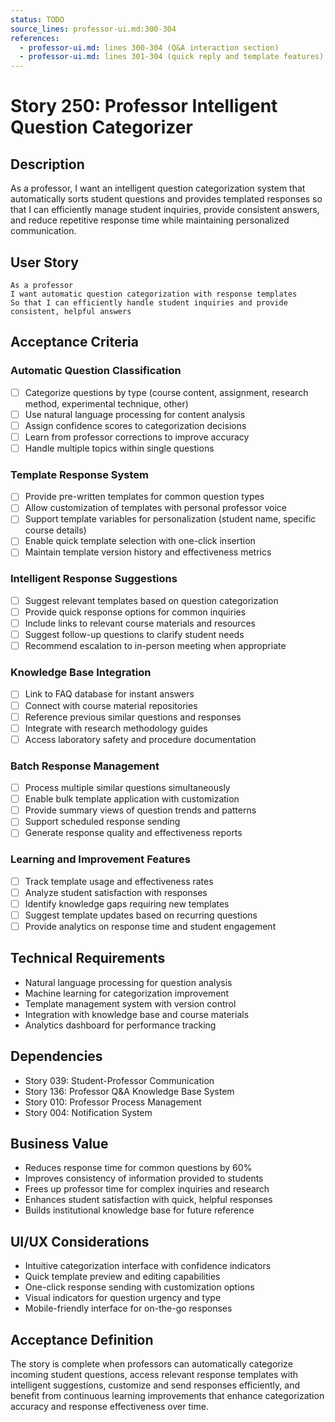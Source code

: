 ```yaml
---
status: TODO
source_lines: professor-ui.md:300-304
references:
  - professor-ui.md: lines 300-304 (Q&A interaction section)
  - professor-ui.md: lines 301-304 (quick reply and template features)
---
```


# Story 250: Professor Intelligent Question Categorizer

## Description
As a professor, I want an intelligent question categorization system that automatically sorts student questions and provides templated responses so that I can efficiently manage student inquiries, provide consistent answers, and reduce repetitive response time while maintaining personalized communication.

## User Story
```
As a professor
I want automatic question categorization with response templates
So that I can efficiently handle student inquiries and provide consistent, helpful answers
```

## Acceptance Criteria

### Automatic Question Classification
- [ ] Categorize questions by type (course content, assignment, research method, experimental technique, other)
- [ ] Use natural language processing for content analysis
- [ ] Assign confidence scores to categorization decisions
- [ ] Learn from professor corrections to improve accuracy
- [ ] Handle multiple topics within single questions

### Template Response System
- [ ] Provide pre-written templates for common question types
- [ ] Allow customization of templates with personal professor voice
- [ ] Support template variables for personalization (student name, specific course details)
- [ ] Enable quick template selection with one-click insertion
- [ ] Maintain template version history and effectiveness metrics

### Intelligent Response Suggestions
- [ ] Suggest relevant templates based on question categorization
- [ ] Provide quick response options for common inquiries
- [ ] Include links to relevant course materials and resources
- [ ] Suggest follow-up questions to clarify student needs
- [ ] Recommend escalation to in-person meeting when appropriate

### Knowledge Base Integration
- [ ] Link to FAQ database for instant answers
- [ ] Connect with course material repositories
- [ ] Reference previous similar questions and responses
- [ ] Integrate with research methodology guides
- [ ] Access laboratory safety and procedure documentation

### Batch Response Management
- [ ] Process multiple similar questions simultaneously
- [ ] Enable bulk template application with customization
- [ ] Provide summary views of question trends and patterns
- [ ] Support scheduled response sending
- [ ] Generate response quality and effectiveness reports

### Learning and Improvement Features
- [ ] Track template usage and effectiveness rates
- [ ] Analyze student satisfaction with responses
- [ ] Identify knowledge gaps requiring new templates
- [ ] Suggest template updates based on recurring questions
- [ ] Provide analytics on response time and student engagement

## Technical Requirements
- Natural language processing for question analysis
- Machine learning for categorization improvement
- Template management system with version control
- Integration with knowledge base and course materials
- Analytics dashboard for performance tracking

## Dependencies
- Story 039: Student-Professor Communication
- Story 136: Professor Q&A Knowledge Base System
- Story 010: Professor Process Management
- Story 004: Notification System

## Business Value
- Reduces response time for common questions by 60%
- Improves consistency of information provided to students
- Frees up professor time for complex inquiries and research
- Enhances student satisfaction with quick, helpful responses
- Builds institutional knowledge base for future reference

## UI/UX Considerations
- Intuitive categorization interface with confidence indicators
- Quick template preview and editing capabilities
- One-click response sending with customization options
- Visual indicators for question urgency and type
- Mobile-friendly interface for on-the-go responses

## Acceptance Definition
The story is complete when professors can automatically categorize incoming student questions, access relevant response templates with intelligent suggestions, customize and send responses efficiently, and benefit from continuous learning improvements that enhance categorization accuracy and response effectiveness over time.